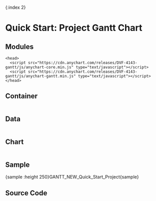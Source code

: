{:index 2}
# Quick Start: Project Gantt Chart

## Modules

```
<head>
  <script src="https://cdn.anychart.com/releases/DVF-4143-gantt/js/anychart-core.min.js" type="text/javascript"></script>
  <script src="https://cdn.anychart.com/releases/DVF-4143-gantt/js/anychart-gantt.min.js" type="text/javascript"></script>
</head>
```

## Container

```

```

## Data

```

```

## Chart

```

```

## Sample

{sample :height 250}GANTT\_NEW\_Quick\_Start\_Project{sample}

## Source Code

```

```